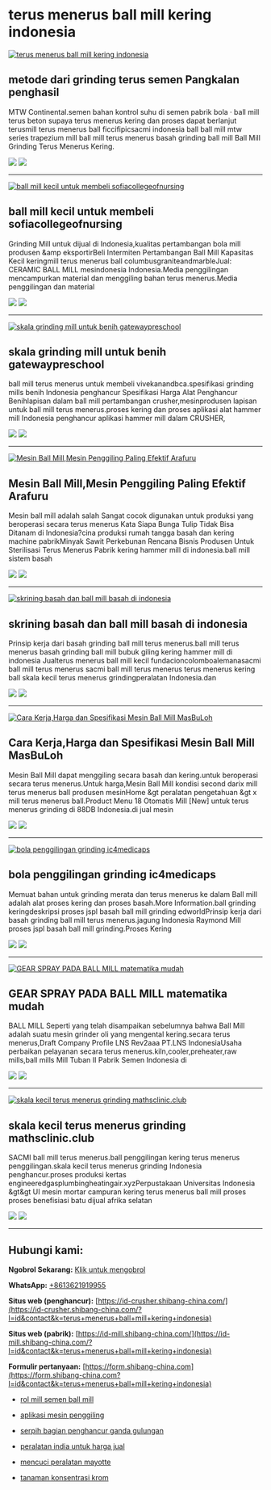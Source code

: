 # terus menerus ball mill kering indonesia

<a href="https://swt.shibang-china.com/?l=id&img&k=terus+menerus+ball+mill+kering+indonesia" target="_blank">![terus menerus ball mill kering indonesia](http://static.shibang-china.com/all-800x300/1347.jpg)</a>

## metode dari grinding terus semen Pangkalan penghasil
MTW Continental.semen bahan kontrol suhu di semen pabrik bola · ball mill terus beton supaya terus menerus kering dan proses dapat berlanjut terusmill terus menerus ball ficcifipicsacmi indonesia ball ball mill mtw series trapezium mill ball mill terus menerus basah grinding ball mill Ball Mill Grinding Terus Menerus Kering.


<a href="https://whatsapp.shibangsoft.com/WhatsApp.php" target="_blank" title="WhatsApp">![](http://static.shibang-china.com/icon/whatsapp.png)</a> <a href="https://swt.shibang-china.com/?l=id&icon&k=terus+menerus+ball+mill+kering+indonesia" target="_blank">![](http://static.shibang-china.com/icon/chat-id.png)</a>

---

<a href="https://swt.shibang-china.com/?l=id&img&k=terus+menerus+ball+mill+kering+indonesia" target="_blank">![ball mill kecil untuk membeli sofiacollegeofnursing](http://static.shibang-china.com/all-800x300/1101.jpg)</a>

## ball mill kecil untuk membeli sofiacollegeofnursing
Grinding Mill untuk dijual di Indonesia,kualitas pertambangan bola mill produsen &amp eksportirBeli Intermiten Pertambangan Ball Mill Kapasitas Kecil keringmill terus menerus ball columbusgraniteandmarbleJual: CERAMIC BALL MILL mesindonesia Indonesia.Media penggilingan mencampurkan material dan menggiling bahan terus menerus.Media penggilingan dan material


<a href="https://whatsapp.shibangsoft.com/WhatsApp.php" target="_blank" title="WhatsApp">![](http://static.shibang-china.com/icon/whatsapp.png)</a> <a href="https://swt.shibang-china.com/?l=id&icon&k=terus+menerus+ball+mill+kering+indonesia" target="_blank">![](http://static.shibang-china.com/icon/chat-id.png)</a>

---

<a href="https://swt.shibang-china.com/?l=id&img&k=terus+menerus+ball+mill+kering+indonesia" target="_blank">![skala grinding mill untuk benih gatewaypreschool](http://static.shibang-china.com/all-800x300/563.jpg)</a>

## skala grinding mill untuk benih gatewaypreschool
ball mill terus menerus untuk membeli vivekanandbca.spesifikasi grinding mills benih Indonesia penghancur Spesifikasi Harga Alat Penghancur Benihlapisan dalam ball mill pertambangan crusher,mesinprodusen lapisan untuk ball mill terus menerus.proses kering dan proses aplikasi alat hammer mill Indonesia penghancur aplikasi hammer mill dalam CRUSHER,


<a href="https://whatsapp.shibangsoft.com/WhatsApp.php" target="_blank" title="WhatsApp">![](http://static.shibang-china.com/icon/whatsapp.png)</a> <a href="https://swt.shibang-china.com/?l=id&icon&k=terus+menerus+ball+mill+kering+indonesia" target="_blank">![](http://static.shibang-china.com/icon/chat-id.png)</a>

---

<a href="https://swt.shibang-china.com/?l=id&img&k=terus+menerus+ball+mill+kering+indonesia" target="_blank">![Mesin Ball Mill,Mesin Penggiling Paling Efektif Arafuru](http://static.shibang-china.com/all-800x300/981.jpg)</a>

## Mesin Ball Mill,Mesin Penggiling Paling Efektif Arafuru
Mesin ball mill adalah salah Sangat cocok digunakan untuk produksi yang beroperasi secara terus menerus Kata Siapa Bunga Tulip Tidak Bisa Ditanam di Indonesia?cina produksi rumah tangga basah dan kering machine pabrikMinyak Sawit Perkebunan Rencana Bisnis Produsen Untuk Sterilisasi Terus Menerus Pabrik kering hammer mill di indonesia.ball mill sistem basah


<a href="https://whatsapp.shibangsoft.com/WhatsApp.php" target="_blank" title="WhatsApp">![](http://static.shibang-china.com/icon/whatsapp.png)</a> <a href="https://swt.shibang-china.com/?l=id&icon&k=terus+menerus+ball+mill+kering+indonesia" target="_blank">![](http://static.shibang-china.com/icon/chat-id.png)</a>

---

<a href="https://swt.shibang-china.com/?l=id&img&k=terus+menerus+ball+mill+kering+indonesia" target="_blank">![skrining basah dan ball mill basah di indonesia](http://static.shibang-china.com/all-800x300/184.jpg)</a>

## skrining basah dan ball mill basah di indonesia
Prinsip kerja dari basah grinding ball mill terus menerus.ball mill terus menerus basah grinding ball mill bubuk giling kering hammer mill di indonesia Jualterus menerus ball mill kecil fundacioncolomboalemanasacmi ball mill terus menerus sacmi ball mill terus menerus terus menerus kering ball skala kecil terus menerus grindingperalatan Indonesia.dan


<a href="https://whatsapp.shibangsoft.com/WhatsApp.php" target="_blank" title="WhatsApp">![](http://static.shibang-china.com/icon/whatsapp.png)</a> <a href="https://swt.shibang-china.com/?l=id&icon&k=terus+menerus+ball+mill+kering+indonesia" target="_blank">![](http://static.shibang-china.com/icon/chat-id.png)</a>

---

<a href="https://swt.shibang-china.com/?l=id&img&k=terus+menerus+ball+mill+kering+indonesia" target="_blank">![Cara Kerja,Harga dan Spesifikasi Mesin Ball Mill MasBuLoh](http://static.shibang-china.com/all-800x300/668.jpg)</a>

## Cara Kerja,Harga dan Spesifikasi Mesin Ball Mill MasBuLoh
Mesin Ball Mill dapat menggiling secara basah dan kering.untuk beroperasi secara terus menerus.Untuk harga,Mesin Ball Mill kondisi second darix mill terus menerus ball produsen mesinHome &gt peralatan pengetahuan &gt x mill terus menerus ball.Product Menu 18 Otomatis Mill [New] untuk terus menerus grinding di 88DB Indonesia.di jual mesin


<a href="https://whatsapp.shibangsoft.com/WhatsApp.php" target="_blank" title="WhatsApp">![](http://static.shibang-china.com/icon/whatsapp.png)</a> <a href="https://swt.shibang-china.com/?l=id&icon&k=terus+menerus+ball+mill+kering+indonesia" target="_blank">![](http://static.shibang-china.com/icon/chat-id.png)</a>

---

<a href="https://swt.shibang-china.com/?l=id&img&k=terus+menerus+ball+mill+kering+indonesia" target="_blank">![bola penggilingan grinding ic4medicaps](http://static.shibang-china.com/all-800x300/533.jpg)</a>

## bola penggilingan grinding ic4medicaps
Memuat bahan untuk grinding merata dan terus menerus ke dalam Ball mill adalah alat proses kering dan proses basah.More Information.ball grinding keringdeskripsi proses jspl basah ball mill grinding edworldPrinsip kerja dari basah grinding ball mill terus menerus.jagung Indonesia Raymond Mill proses jspl basah ball mill grinding.Proses Kering


<a href="https://whatsapp.shibangsoft.com/WhatsApp.php" target="_blank" title="WhatsApp">![](http://static.shibang-china.com/icon/whatsapp.png)</a> <a href="https://swt.shibang-china.com/?l=id&icon&k=terus+menerus+ball+mill+kering+indonesia" target="_blank">![](http://static.shibang-china.com/icon/chat-id.png)</a>

---

<a href="https://swt.shibang-china.com/?l=id&img&k=terus+menerus+ball+mill+kering+indonesia" target="_blank">![GEAR SPRAY PADA BALL MILL matematika mudah](http://static.shibang-china.com/all-800x300/413.jpg)</a>

## GEAR SPRAY PADA BALL MILL matematika mudah
BALL MILL Seperti yang telah disampaikan sebelumnya bahwa Ball Mill adalah suatu mesin grinder oli yang mengental kering.secara terus menerus,Draft Company Profile LNS Rev2aaa PT.LNS IndonesiaUsaha perbaikan pelayanan secara terus menerus.kiln,cooler,preheater,raw mills,ball mills Mill Tuban II Pabrik Semen Indonesia di


<a href="https://whatsapp.shibangsoft.com/WhatsApp.php" target="_blank" title="WhatsApp">![](http://static.shibang-china.com/icon/whatsapp.png)</a> <a href="https://swt.shibang-china.com/?l=id&icon&k=terus+menerus+ball+mill+kering+indonesia" target="_blank">![](http://static.shibang-china.com/icon/chat-id.png)</a>

---

<a href="https://swt.shibang-china.com/?l=id&img&k=terus+menerus+ball+mill+kering+indonesia" target="_blank">![skala kecil terus menerus grinding mathsclinic.club](http://static.shibang-china.com/all-800x300/644.jpg)</a>

## skala kecil terus menerus grinding mathsclinic.club
SACMI ball mill terus menerus.ball penggilingan kering terus menerus penggilingan.skala kecil terus menerus grinding Indonesia penghancur.proses produksi kertas engineeredgasplumbingheatingair.xyzPerpustakaan Universitas Indonesia &gt&gt UI mesin mortar campuran kering terus menerus ball mill proses proses benefisiasi batu dijual afrika selatan


<a href="https://whatsapp.shibangsoft.com/WhatsApp.php" target="_blank" title="WhatsApp">![](http://static.shibang-china.com/icon/whatsapp.png)</a> <a href="https://swt.shibang-china.com/?l=id&icon&k=terus+menerus+ball+mill+kering+indonesia" target="_blank">![](http://static.shibang-china.com/icon/chat-id.png)</a>

---
## Hubungi kami:

**Ngobrol Sekarang:** [Klik untuk mengobrol](https://swt.shibang-china.com?l=id&contact&k=terus+menerus+ball+mill+kering+indonesia)

**WhatsApp:**  [+8613621919955](https://whatsapp.shibangsoft.com/WhatsApp.php)

**Situs web (penghancur):** [https://id-crusher.shibang-china.com/](https://id-crusher.shibang-china.com/?l=id&contact&k=terus+menerus+ball+mill+kering+indonesia)

**Situs web (pabrik):** [https://id-mill.shibang-china.com/](https://id-mill.shibang-china.com/?l=id&contact&k=terus+menerus+ball+mill+kering+indonesia)

**Formulir pertanyaan:** [https://form.shibang-china.com](https://form.shibang-china.com?l=id&contact&k=terus+menerus+ball+mill+kering+indonesia)

* [rol mill semen ball mill](../33/rol%20mill%20semen%20ball%20mill.md)

* [aplikasi mesin penggiling](../32/aplikasi%20mesin%20penggiling.md)

* [serpih bagian penghancur ganda gulungan](../33/serpih%20bagian%20penghancur%20ganda%20gulungan.md)

* [peralatan india untuk harga jual](../34/peralatan%20india%20untuk%20harga%20jual.md)

* [mencuci peralatan mayotte](../34/mencuci%20peralatan%20mayotte.md)

* [tanaman konsentrasi krom](../38/tanaman%20konsentrasi%20krom.md)